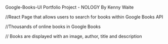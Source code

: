 Google-Books-UI Portfolio Project - NOLOGY
By Kenny Waite

//React Page that allows users to search for books within Google Books API

//Thousands of online books in Google Books

// Books are displayed with an image, author, title and description

